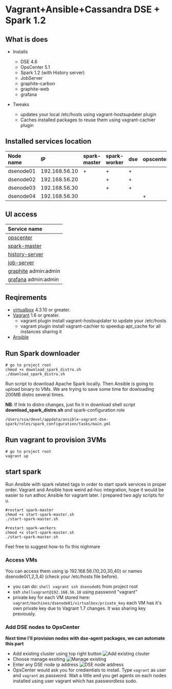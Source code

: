 # Vagrant+Ansible+Cassandra DSE + Spark 1.2

## What is does
* Installs 
    * DSE 4.6
    * OpsCenter 5.1
    * Spark 1.2 (with History server)
    * JobServer
    * graphite-carbon                 
    * graphite-web
    * grafana

* Tweaks
    * updates your local /etc/hosts using vagrant-hostsupdater plugin
    * Caches installed packages to reuse them using vagrant-cachier plugin

## Installed services location
| Node name      | IP              |spark-master  |spark-worker  | dse  | opscenter|HistoryServer|JobServer    |
|:---------------|:----------------|:-------------|:-------------|:-----|:---------|:------------|:------------|
| dsenode01      | 192.168.56.10   | +            | +            |  +   |          |             |             |
| dsenode02      | 192.168.56.20   |              | +            |  +   |          | +           | +           |
| dsenode03      | 192.168.56.30   |              | +            |  +   |          |             |             |
| dsenode04      | 192.168.56.30   |              |              |      | +        |             |             |

## UI access
|Service name| 
|:-----------| 
| [opscenter](http://dsenode04:8888/)|
| [spark-master](http://dsenode01:8080/)|
| [history-server](http://dsenode02:18080/)|
| [job-server](http://dsenode02:8090/)|
| [graphite](http://dsenode03) admin:admin |
| [grafana](http://dsenode03:3000) admin:admin|

## Reqirements
* [virtualbox](https://www.virtualbox.org/) 4.3.10 or greater.
* [Vagrant](https://www.vagrantup.com/) 1.6 or greater.
    * vagrant plugin install vagrant-hostsupdater to update your /etc/hosts
    * vagrant plugin install vagrant-cachier to speedup apt_cache for all instances sharing it
* [Ansible](http://docs.ansible.com/intro_installation.html#latest-releases-via-homebrew-mac-osx)  

## Run Spark downloader
```shell
# go to project root
chmod +x download_spark_distro.sh
./download_spark_distro.sh
```
Run script to download Apache Spark locally. Then Ansible is going to upload binary to VMs. We are trying to save some time for dowloading 200MB distro several times.

**NB**: If link to distro changes, just fix it in download shell script **download_spark_distro.sh** and spark-configuration role
```
/Users/ssa/devel/appdata/ansible-vagrant-dse-spark/roles/spark_configuration/tasks/main.yml
```

## Run vagrant to provision 3VMs
```shell
# go to project root
vagrant up
```
## start spark
Run Ansible with spark related tags in order to start spark services in proper order. Vagrant and Ansible have weird ad-hoc integration, 
hope it would be easier to run adhoc Ansible for vagrant later. I prepared two agly scripts for u.
```shell
#restart spark-master 
chmod +x start-spark-master.sh
./start-spark-master.sh

#restart spark-workers 
chmod +x start-spark-master.sh
./start-spark-master.sh
```
Feel free to suggest how-to fix this nighmare

### Access VMs
You can access them using ip 192.168.56.(10,20,30,40) or names dsenode0(1,2,3,4) (check your /etc/hosts file before).
* you can do: ```shell vagrant ssh dsenode01``` from project root
* ssh ```shellvagrant@192.168.56.10``` using password "vagrant"
* private key for each VM stored here: ```vagrant/machines/dsenode01/virtualbox/private_key``` each VM has it's own private key due to Vagrant 1.7 changes. It was sharing key previously.

### Add DSE nodes to OpsCenter
**Next time I'll provision nodes with dse-agent packages, we can automate this part**
* Add existing cluster using top right button 
![Add existing clsuter](https://github.com/seregasheypak/ansible-vagrant-dse-spark/blob/master/.wiki_resources/01_new_cluster.png)
* Choose manage exsiting
![Manage existing](https://github.com/seregasheypak/ansible-vagrant-dse-spark/blob/master/.wiki_resources/02_manage_existing.png)
* Enter any DSE node ip address
![DSE node address](https://github.com/seregasheypak/ansible-vagrant-dse-spark/blob/master/.wiki_resources/03_add_cluster.png)
* OpsCenter would ask you for credientials to install. Type ```vagrant``` as user and ```vagrant``` as password. Wait a little and you get agents on each nodes installed using user vagrant which has passwordless sudo.
